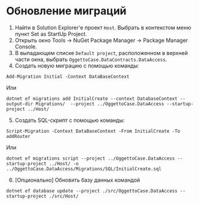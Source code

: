 ﻿# Обновление миграций
1. Найти в Solution Explorer'е проект `Host`. Выбрать в контекстом меню пункт Set as StartUp Project.
2. Открыть окно Tools -> NuGet Package Manager -> Package Manager Console.
3. В выпадающем списке `Default project`, расположенном в верхней части окна, выбрать `OggettoCase.DataContracts.DataAccess`.
4. Создать новую миграцию с помощью команды:

```shell
Add-Migration Initial -Context DataBaseContext
```
Или
```shell
dotnet ef migrations add InitialCreate --context DatabaseContext --output-dir Migrations/  --project ../OggettoCase.DataAccess --startup-project ../Host/ 
```

5. Создать SQL-скрипт с помощью команды:
```shell
Script-Migration -Context DataBaseContext -From InitialCreate -To addRouter
```
Или
```shell
dotnet ef migrations script --project ../OggettoCase.DataAccess --startup-project ../Host/ -o ../OggettoCase.DataAccess/Migrations/SQL/InitialCreate.sql
```

6. [Опционально] Обновить базу данных командой 
```shell
dotnet ef database update --project ./src/OggettoCase.DataAccess --startup-project ./src/Host/
```

